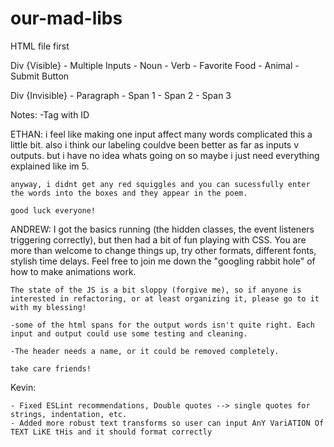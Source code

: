 # our-mad-libs

HTML file first

Div {Visible}
    - Multiple Inputs
        - Noun
        - Verb
        - Favorite Food
        - Animal
    - Submit Button

Div {Invisible}
    - Paragraph
        - Span 1
        - Span 2
        - Span 3

Notes:
    -Tag with ID

ETHAN:
    i feel like making one input affect many words complicated this a little bit. also i think our labeling couldve been better as far as inputs v outputs. but i have no idea whats going on so maybe i just need everything explained like im 5. 

    anyway, i didnt get any red squiggles and you can sucessfully enter the words into the boxes and they appear in the poem. 

    good luck everyone! 

ANDREW:
    I got the basics running (the hidden classes, the event listeners triggering correctly), but then had a bit of fun playing with CSS. You are more than welcome to change things up, try other formats, different fonts, stylish time delays. Feel free to join me down the "googling rabbit hole" of how to make animations work.

    The state of the JS is a bit sloppy (forgive me), so if anyone is interested in refactoring, or at least organizing it, please go to it with my blessing!

    -some of the html spans for the output words isn't quite right. Each input and output could use some testing and cleaning.

    -The header needs a name, or it could be removed completely.

    take care friends!

Kevin:

    - Fixed ESLint recommendations, Double quotes --> single quotes for strings, indentation, etc.
    - Added more robust text transforms so user can input AnY VariATION Of TEXT LiKE tHis and it should format correctly
